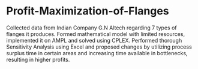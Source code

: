 # Profit-Maximization-of-Flanges

Collected data from Indian Company G.N Altech regarding 7 types of flanges it produces.
Formed mathematical model with limited resources, implemented it on AMPL and solved using CPLEX.
Performed thorough Sensitivity Analysis using Excel and proposed changes by utilizing process surplus time in 
certain areas and increasing time available in bottlenecks, resulting in higher profits.
